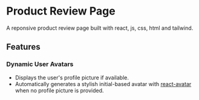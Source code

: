 # Product Review Page

A reponsive product review page built with react, js, css, html and tailwind.

## Features

### **Dynamic User Avatars**

- Displays the user's profile picture if available.
- Automatically generates a stylish initial-based avatar with [react-avatar](https://www.npmjs.com/package/react-avatar) when no profile picture is provided.
